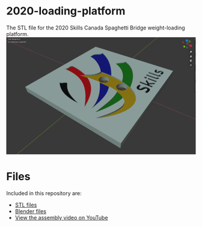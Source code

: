 # 2020-loading-platform
The STL file for the 2020 Skills Canada Spaghetti Bridge weight-loading platform.
![Loading Platform](https://github.com/Harmony-Lab/2020-loading-platform/blob/master/weight%20loading%203D%20view.png)
# Files
Included in this repository are:
- [STL files](https://github.com/Harmony-Lab/2020-loading-platform/blob/master/Spaghetti%20Bridge%20Loading%20Platform%202020%20.stl)
- [Blender files](https://github.com/Harmony-Lab/2020-loading-platform/blob/master/skills%20Logo4.blend)
- [View the assembly video on YouTube](https://youtu.be/vFqNJVZ8oCA)
